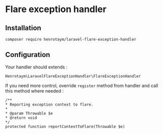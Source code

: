 # Flare exception handler

## Installation

    composer require henrotaym/laravel-flare-exception-handler

## Configuration

Your handler should extends :

    Henrotaym\LaravelFlareExceptionHandler\FlareExceptionHandler

If you need more control, override `register` method from handler and call this method where needed :

    /**
    * Reporting exception context to flare.
    * 
    * @param Throwable $e
    * @return void
    */
    protected function reportContextToFlare(Throwable $e)


